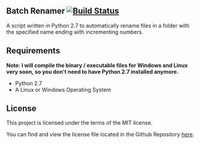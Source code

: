 ## Batch Renamer [![Build Status](https://travis-ci.org/darko3/batch-renamer.svg?branch=master)](https://travis-ci.org/darko3/batch-renamer)
A script written in Python 2.7 to automatically rename files in a folder with the specified name ending with incrementing numbers.

## Requirements
**Note: I will compile the binary / executable files for Windows and Linux very soon, so you don't need to have Python 2.7 installed anymore.**
* Python 2.7
* A Linux or Windows Operating System

## License
This project is licensed under the terms of the MIT license.

You can find and view the license file located in the Github Repository [here](https://github.com/darko3/batch-renamer/blob/master/LICENSE).

